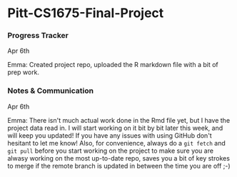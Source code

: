 # Pitt-CS1675-Final-Project

### Progress Tracker

Apr 6th

Emma: Created project repo, uploaded the R markdown file with a bit of prep work.

### Notes & Communication

Apr 6th

Emma: There isn't much actual work done in the Rmd file yet, but I have the project data read in. I will start working on it bit by bit later this week, and will keep you updated! If you have any issues with using GitHub don't hesitant to let me know! Also, for convenience, always do a `git fetch` and `git pull` before you start working on the project to make sure you are alwasy working on the most up-to-date repo, saves you a bit of key strokes to merge if the remote branch is updated in between the time you are off ;-)
